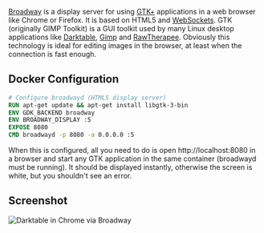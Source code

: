[Broadway](https://developer.gnome.org/gtk3/stable/gtk-broadway.html) is a display server for using [GTK+](https://www.gtk.org/) applications in a web browser like Chrome or Firefox. It is based on HTML5 and [WebSockets](https://developer.mozilla.org/en-US/docs/Web/API/WebSockets_API). GTK (originally GIMP Toolkit) is a GUI toolkit used by many Linux desktop applications like [Darktable](https://www.darktable.org/), [Gimp](https://www.gimp.org/) and [RawTherapee](https://rawtherapee.com/). Obviously this technology is ideal for editing images in the browser, at least when the connection is fast enough.

## Docker Configuration ##

```Dockerfile
# Configure broadwayd (HTML5 display server)
RUN apt-get update && apt-get install libgtk-3-bin
ENV GDK_BACKEND broadway
ENV BROADWAY_DISPLAY :5
EXPOSE 8080
CMD broadwayd -p 8080 -a 0.0.0.0 :5
```

When this is configured, all you need to do is open http://localhost:8080 in a browser and start any GTK application in the same container (broadwayd must be running). It should be displayed instantly, otherwise the screen is white, but you shouldn't see an error.

## Screenshot ##

![Darktable in Chrome via Broadway](https://pbs.twimg.com/media/DrvRwPjX4AAnhR1.jpg:large)